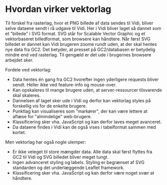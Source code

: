 # Hvordan virker vektorlag
Til forskel fra rasterlag, hvor et PNG billede af data sendes til Vidi, bliver selve dataene sendt i rå udgave til Vidi. Her i Vidi bliver laget så dannet som et "billede" i SVG format.
SVG står for Scalable Vector Graphic og et vektorbaseret billedformat, som browsere kan håndtere. Når først SVG billedet er dannet kan Vidi brugeren zoome rundt uden, at der skal hentes nye data fra GC2.
Det betyder, at presset på GC2/databasen er betydelig mindre end ved rasterlag. Til gengæld er det ude i brugernes browsere arbejdet sker.

Fordele ved vektorlag:
* Data hentes én gang fra GC2 hvorefter ingen yderligere requests bliver sendt. Heller ikke ved feature-info og mouse-over.
* Kan opskaleres til mange brugere uden, at server-ressourcer tilsvarende skal skaleres.
* Dannelsen af laget sker ude i Vidi og derfor kan vektorlag styles på forskellig vis for de enkelte brugere.
* Punktlag kan visualiseres som "markører", der kan være lettere at aflæse for "almindelige" web-brugere.
* Klassificering sker vha. JavaScript og kan derfor laves meget avanceret.
* Da dataene findes i Vidi kan de også vises i tabelformat sammen med kortet.

Men vektorlag har også nogle ulemper:
* Er ikke veleget til store mængder data. Alle data skal først flyttes fra GC2 til Vidi og SVG billedet bliver meget tungt.
* Ingen advanceret styling og labels. Styling er begrænset af SVG standarden og det underlæggende Leaflet framework.
* Klassificering sker vha. JavaScript og kan derfor være noget svær at håndtere.
